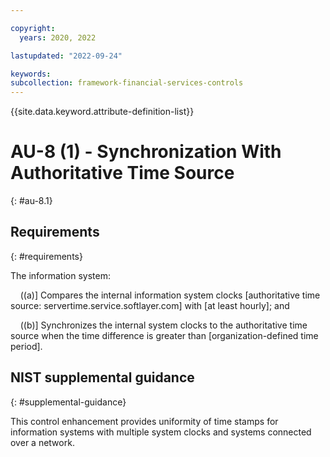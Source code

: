 ```yaml
---

copyright:
  years: 2020, 2022

lastupdated: "2022-09-24"

keywords: 
subcollection: framework-financial-services-controls
---
```


{{site.data.keyword.attribute-definition-list}}

# AU-8 (1) - Synchronization With Authoritative Time Source
{: #au-8.1}

## Requirements
{: #requirements}

The information system:

&nbsp;&nbsp;&nbsp;&nbsp;((a)\] Compares the internal information system clocks [authoritative time source: servertime.service.softlayer.com] with [at least hourly]; and

&nbsp;&nbsp;&nbsp;&nbsp;((b)\] Synchronizes the internal system clocks to the authoritative time source when the time difference is greater than [organization-defined time period].

## NIST supplemental guidance
{: #supplemental-guidance}

This control enhancement provides uniformity of time stamps for information systems with multiple system clocks and systems connected over a network.

